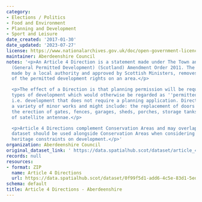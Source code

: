 ```yaml
---
category:
- Elections / Politics
- Food and Environment
- Planning and Development
- Sport and Leisure
date_created: '2017-01-30'
date_updated: '2023-07-27'
license: https://www.nationalarchives.gov.uk/doc/open-government-licence/version/3/
maintainer: Aberdeenshire Council
notes: '<p>An Article 4 Direction is a statement made under The Town and Country Planning
  (General Permitted Development) (Scotland) Amendment Order 2011. The Direction,
  made by a local authority and approved by Scottish Ministers, removes all or some
  of the permitted development rights on an area.</p>

  <p>The effect of a Direction is that planning permission will be required for specific
  types of development which would otherwise be regarded as ''permitted development'',
  i.e. development that does not require a planning application. Directions can cover
  a variety of minor works and might include: the replacement of doors and windows,
  the erection of gates, fences, garages, sheds, porches, storage tanks or the installation
  of satellite antennae.</p>

  <p>Article 4 Directions complement Conservation Areas and may overlap these. This
  dataset should be used alongside Conservation Areas when considering built environment
  heritage constraints on development.</p>'
organization: Aberdeenshire Council
original_dataset_link: ' https://data.spatialhub.scot/dataset/article_4_directions-as'
records: null
resources:
- format: ZIP
  name: Article 4 Directions
  url: https://data.spatialhub.scot/dataset/0f99f5d1-add6-4c5e-83d1-5ed99b8fa94c/resource/67645fcc-de1c-4c16-ba9e-da7f4deeffe1/download/article4_directions.zip
schema: default
title: Article 4 Directions - Aberdeenshire
---
```

